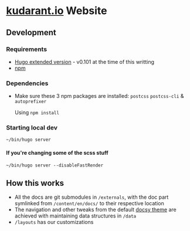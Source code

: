 # [kudarant.io](https://kuadrant.github.io) Website

## Development

### Requirements

 - [Hugo extended version](https://github.com/gohugoio/hugo/releases) - v0.101 at the time of this writting
 - [npm](https://docs.npmjs.com/downloading-and-installing-node-js-and-npm)


### Dependencies
 
 - Make sure these 3 npm packages are installed: `postcss` `postcss-cli` & `autoprefixer`

    Using `npm install`

### Starting local dev

 `~/bin/hugo server`

#### If you're changing some of the scss stuff

 `~/bin/hugo server --disableFastRender`


## How this works

 - All the docs are git submodules in `/externals`, with the doc part symlinked from `/content/en/docs/` to their respective location
 - The navigation and other tweaks from the default [docsy theme](https://www.docsy.dev/docs/) are achieved with maintaining data structures in `/data`
 - `/layouts` has our customizations
 